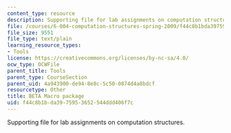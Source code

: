 ```yaml
---
content_type: resource
description: Supporting file for lab assignments on computation structures.
file: /courses/6-004-computation-structures-spring-2009/f44c8b1bda3975953652544ddd406f7c_beta.uasm
file_size: 9551
file_type: text/plain
learning_resource_types:
- Tools
license: https://creativecommons.org/licenses/by-nc-sa/4.0/
ocw_type: OCWFile
parent_title: Tools
parent_type: CourseSection
parent_uid: 4a943900-de94-8e8c-5c50-0874d4a8bdcf
resourcetype: Other
title: BETA Macro package
uid: f44c8b1b-da39-7595-3652-544ddd406f7c
---
```

Supporting file for lab assignments on computation structures.